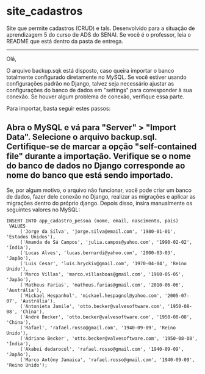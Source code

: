 # site_cadastros
 Site que permite cadastros (CRUD) e tals. Desenvolvido para a situação de aprendizagem 5 do curso de ADS do SENAI. Se você é o professor, leia o README que está dentro da pasta de entrega.

----------------------------------------------------------------------------
Olá,

O arquivo backup.sqk está disposto, caso queira importar o banco totalmente configurado diretamente no MySQL. Se você estiver usando configurações padrão no Django, talvez seja necessário ajustar as configurações do banco de dados em "settings" para corresponder à sua conexão. Se houver algum problema de conexão, verifique essa parte.

Para importar, basta seguir estes passos:

Abra o MySQL e vá para "Server" > "Import Data".
Selecione o arquivo backup.sql.
Certifique-se de marcar a opção "self-contained file" durante a importação.
Verifique se o nome do banco de dados no Django corresponde ao nome do banco que está sendo importado.
------------------------------------------------------------------------------------------------------

Se, por algum motivo, o arquivo não funcionar, você pode criar um banco de dados, fazer dele conexão no Django, realizar as migrações e aplicar as migrações dentro do próprio django. Depois disso, insira manualmente os seguintes valores no MySQL:

    INSERT INTO app_cadastro_pessoa (nome, email, nascimento, pais)
     VALUES
         ('Jorge da Silva', 'jorge.silva@email.com', '1980-01-01', 'Estados Unidos'),
         ('Amanda de Sá Campos', 'julia.campos@yahoo.com', '1990-02-02', 'Índia'),
         ('Lucas Alves', 'lucas.bernardi@yahoo.com', '2000-03-03', 'Japão'),
         ('Luis Cesar', 'luis.hryckiv@gmail.com', '1970-04-04', 'Reino Unido'),
         ('Marco Villas', 'marco.villasboas@gmail.com', '1960-05-05', 'Japão'),
         ('Matheus Farias', 'matheus.farias@gmail.com', '2010-06-06', 'Austrália'),
         ('Mickael Hespanhol', 'mickael.hespagnol@yahoo.com', '2005-07-07', 'Austrália'),
         ('Antonieta Jamile', 'otto.becker@valvesoftware.com', '1950-08-08', 'China'),
         ('André Becker', 'otto.becker@valvesoftware.com', '1950-08-08', 'China'),
         ('Rafael', 'rafael.rosso@gmail.com', '1940-09-09', 'Reino Unido'),
         ('Adriano Becker', 'otto.becker@valvesoftware.com', '1950-08-08', 'Índia'),
         ('Akabei dedarocul', 'rafael.rosso@gmail.com', '1940-09-09', 'Japão'),
         ('Marco Antôny Jamaica', 'rafael.rosso@gmail.com', '1940-09-09', 'Reino Unido');
